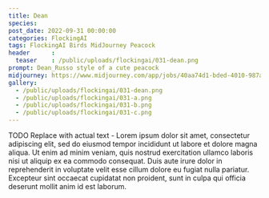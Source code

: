 ```yaml
---
title: Dean
species: 
post_date: 2022-09-31 00:00:00
categories: FlockingAI
tags: FlockingAI Birds MidJourney Peacock
header      :
  teaser    : /public/uploads/flockingai/031-dean.png
prompt: Dean_Russo style of a cute peacock
midjourney: https://www.midjourney.com/app/jobs/40aa74d1-bded-4010-987a-ff80bcd6e886
gallery: 
  - /public/uploads/flockingai/031-dean.png
  - /public/uploads/flockingai/031-a.png
  - /public/uploads/flockingai/031-b.png
  - /public/uploads/flockingai/031-c.png
---
```


TODO Replace with actual text - Lorem ipsum dolor sit amet, consectetur adipiscing elit, sed do eiusmod tempor incididunt ut labore et dolore magna aliqua. Ut enim ad minim veniam, quis nostrud exercitation ullamco laboris nisi ut aliquip ex ea commodo consequat. Duis aute irure dolor in reprehenderit in voluptate velit esse cillum dolore eu fugiat nulla pariatur. Excepteur sint occaecat cupidatat non proident, sunt in culpa qui officia deserunt mollit anim id est laborum.
